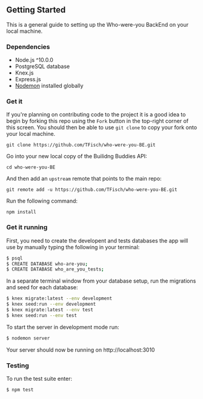 ## Getting Started

This is a general guide to setting up the Who-were-you BackEnd on your local machine.

### Dependencies

* Node.js ^10.0.0
* PostgreSQL database
* Knex.js
* Express.js
* [Nodemon](https://nodemon.io/) installed globally


### Get it 

If you're planning on contributing code to the project it is a good idea to begin by forking this repo using the `Fork` button in the top-right corner of this screen. You should then be able to use `git clone` to copy your fork onto your local machine.

    git clone https://github.com/TFisch/who-were-you-BE.git

Go into your new local copy of the Builidng Buddies API:

    cd who-were-you-BE

And then add an `upstream` remote that points to the main repo:

    git remote add -u https://github.com/TFisch/who-were-you-BE.git

Run the following command:

    npm install

### Get it running 

First, you need to create the developent and tests databases the app will use by manually typing the following in your terminal:

```sh
$ psql 
$ CREATE DATABASE who-are-you;
$ CREATE DATABASE who_are_you_tests;
```

In a separate terminal window from your database setup, run the migrations and seed for each database:

```sh
$ knex migrate:latest --env development
$ knex seed:run --env development
$ knex migrate:latest --env test
$ knex seed:run --env test
```

To start the server in development mode run: 
```sh
$ nodemon server
```

Your server should now be running on http://localhost:3010 

### Testing 

To run the test suite enter:

    $ npm test
    
